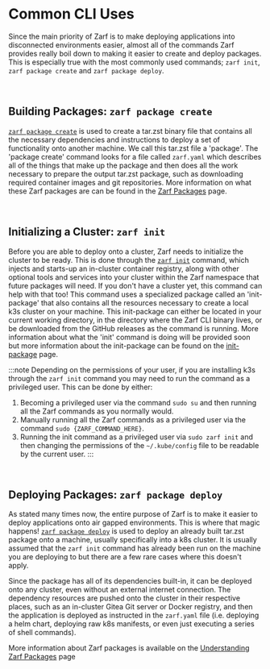 # Common CLI Uses

Since the main priority of Zarf is to make deploying applications into disconnected environments easier, almost all of the commands Zarf provides really boil down to making it easier to create and deploy packages. This is especially true with the most commonly used commands; `zarf init`, `zarf package create` and `zarf package deploy`. 


<br />


## Building Packages: `zarf package create`
[`zarf package create`](./100-cli-commands/2-package/zarf_package_create.md) is used to create a tar.zst binary file that contains all the necessary dependencies and instructions to deploy a set of functionality onto another machine. We call this tar.zst file a 'package'. The 'package create' command looks for a file called `zarf.yaml` which describes all of the things that make up the package and then does all the work necessary to prepare the output tar.zst package, such as downloading required container images and git repositories. More information on what these Zarf packages are can be found in the [Zarf Packages](../2-zarf-packages/index.md) page.

<br />

## Initializing a Cluster: `zarf init`
<!-- TODO: Find a good place to talk about what the init command is actually doing (there's a lot of special magic sauce going on with that command) -->
<!-- TODO: Should we talk about the 'Zarf Agent - A Mutating Webhook' here? -->
Before you are able to deploy onto a cluster, Zarf needs to initialize the cluster to be ready. This is done through the [`zarf init`](./100-cli-commands/zarf_init.md) command, which injects and starts-up an in-cluster container registry, along with other optional tools and services into your cluster within the Zarf namespace that future packages will need. If you don't have a cluster yet, this command can help with that too! This command uses a specialized package called an 'init-package' that also contains all the resources necessary to create a local k3s cluster on your machine. This init-package can either be located in your current working directory, in the directory where the Zarf CLI binary lives, or be downloaded from the GitHub releases as the command is running. More information about what the 'init' command is doing will be provided soon but more information about the init-package can be found on the [init-package](../2-zarf-packages/3-the-zarf-init-package.md) page.

:::note
Depending on the permissions of your user, if you are installing k3s through the `zarf init` command you may need to run the command as a privileged user. This can be done by either:

1. Becoming a privileged user via the command `sudo su` and then running all the Zarf commands as you normally would.
2. Manually running all the Zarf commands as a privileged user via the command `sudo {ZARF_COMMAND_HERE}`.
3. Running the init command as a privileged user via `sudo zarf init` and then changing the permissions of the `~/.kube/config` file to be readable by the current user.
:::

<br />

## Deploying Packages: `zarf package deploy`

<!-- The most common use case (like 99.9% of the time) is deploying onto a k8s cluster.. but that doesn't HAVE to be the case.. How do I write the docs for this then? -->
<!-- TODO: Write some docs (or reddirect to other docs) describing when you would be able to do a `zarf package deploy` before a `zarf init` -->
As stated many times now, the entire purpose of Zarf is to make it easier to deploy applications onto air gapped environments. This is where that magic happens! [`zarf package deploy`](./100-cli-commands/2-package/zarf_package_deploy.md) is used to deploy an already built tar.zst package onto a machine, usually specifically into a k8s cluster. It is usually assumed that the `zarf init` command has already been run on the machine you are deploying to but there are a few rare cases where this doesn't apply. 

Since the package has all of its dependencies built-in, it can be deployed onto any cluster, even without an external internet connection. The dependency resources are pushed onto the cluster in their respective places, such as an in-cluster Gitea Git server or Docker registry, and then the application is deployed as instructed in the `zarf.yaml` file (i.e. deploying a helm chart, deploying raw k8s manifests, or even just executing a series of shell commands).

More information about Zarf packages is available on the [Understanding Zarf Packages](../2-zarf-packages/1-zarf-packages.md) page
